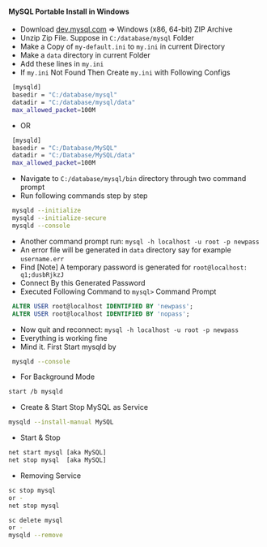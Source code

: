 #### MySQL Portable Install in Windows

* Download [dev.mysql.com](https://dev.mysql.com/downloads/mysql/) => Windows (x86, 64-bit) ZIP Archive
* Unzip Zip File. Suppose in ` C:/database/mysql ` Folder
* Make a Copy of ` my-default.ini ` to ` my.ini ` in current Directory
* Make a ` data ` directory in current Folder
* Add these lines in ` my.ini `
* If ` my.ini ` Not Found Then Create ` my.ini ` with Following Configs
```sh
 [mysqld]
 basedir = "C:/database/mysql"
 datadir = "C:/database/mysql/data"
 max_allowed_packet=100M
```
* OR
```sh
 [mysqld]
 basedir = "C:/Database/MySQL"
 datadir = "C:/Database/MySQL/data"
 max_allowed_packet=100M
 ```

* Navigate to ` C:/database/mysql/bin ` directory through two command prompt
* Run following commands step by step
```sh
 mysqld --initialize
 mysqld --initialize-secure
 mysqld --console
```

* Another command prompt run: ` mysql -h localhost -u root -p newpass `
* An error file will be generated in `data` directory say for example ` username.err `
* Find [Note] A temporary password is generated for ` root@localhost: q1;dusbRjkzJ `
* Connect By this Generated Password
* Executed Following Command to `mysql>` Command Prompt
```sql
 ALTER USER root@localhost IDENTIFIED BY 'newpass';
 ALTER USER root@localhost IDENTIFIED BY 'nopass';
```
* Now quit and reconnect: ` mysql -h localhost -u root -p newpass `
* Everything is working fine
* Mind it. First Start mysqld by 
```sh
 mysqld --console
```
* For Background Mode
```sh
start /b mysqld
```
* Create & Start Stop MySQL as Service
```sh
mysqld --install-manual MySQL
```
* Start & Stop
```sh
net start mysql [aka MySQL]
net stop mysql  [aka MySQL]
```
* Removing Service
```sh
sc stop mysql
or -
net stop mysql

sc delete mysql
or -
mysqld --remove
```
